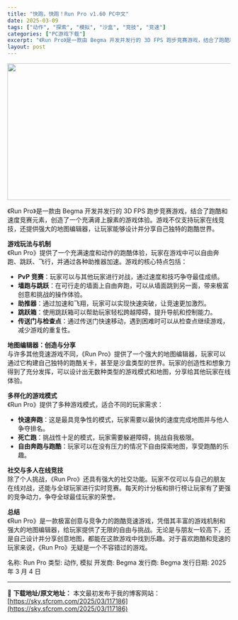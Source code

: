 ```yaml
---
title: "快跑，快跑！Run Pro v1.60 PC中文"
date: 2025-03-09
tags: ["动作", "探索", "模拟", "沙盒", "竞技", "竞速"]
categories: ["PC游戏下载"]
excerpt: "《Run Pro》是一款由 Begma 开发并发行的 3D FPS 跑步竞赛游戏，结合了跑酷和速度竞赛元素，创造了一个充满肾上腺素的游戏体验。游戏不仅支持玩家在线竞技，还提供强大的地图编辑器，让玩家能够设计并分享自己独特的跑酷世界。 游戏玩法与机制《Run Pro》提供了一个充满速度和动作的跑酷体验&hellip;"
layout: post
---
```


<img class="aligncenter size-full wp-image-117187" src="https://sky.sfcrom.com/wp-content/uploads/2025/03/2025030901065867.webp" alt="" width="660" height="308" />
<p data-start="19" data-end="146">《Run Pro》是一款由 Begma 开发并发行的 3D FPS 跑步竞赛游戏，结合了跑酷和速度竞赛元素，创造了一个充满肾上腺素的游戏体验。游戏不仅支持玩家在线竞技，还提供强大的地图编辑器，让玩家能够设计并分享自己独特的跑酷世界。</p>
<p data-start="148" data-end="229"><strong data-start="148" data-end="159">游戏玩法与机制</strong><br data-start="159" data-end="162" />《Run Pro》提供了一个充满速度和动作的跑酷体验，玩家在游戏中可以自由奔跑、跳跃、飞行，并通过各种助推器加速。游戏的核心特点包括：</p>

<ul data-start="231" data-end="451">
 	<li data-start="231" data-end="272"><strong data-start="233" data-end="243">PvP 竞赛</strong>：玩家可以与其他玩家进行对战，通过速度和技巧争夺最佳成绩。</li>
 	<li data-start="273" data-end="324"><strong data-start="275" data-end="284">墙跑与跳跃</strong>：在可行走的墙面上自由奔跑，可以从墙面跳到另一面，带来极富创意和挑战的操作体验。</li>
 	<li data-start="325" data-end="362"><strong data-start="327" data-end="334">助推器</strong>：通过加速和飞翔，玩家可以实现快速突破，让竞速更加激烈。</li>
 	<li data-start="363" data-end="401"><strong data-start="365" data-end="372">跳跃箱</strong>：使用跳跃箱可以帮助玩家轻松跨越障碍，提升导航和控制能力。</li>
 	<li data-start="402" data-end="451"><strong data-start="404" data-end="415">传送门与检查点</strong>：通过传送门快速移动，遇到困难时可以从检查点继续游戏，减少游戏的重复性。</li>
</ul>
<p data-start="453" data-end="587"><strong data-start="453" data-end="468">地图编辑器：创造与分享</strong><br data-start="468" data-end="471" />与许多其他竞速游戏不同，《Run Pro》提供了一个强大的地图编辑器，玩家可以通过它构建自己独特的跑酷关卡，甚至是沙盒类型的世界。玩家的创造性和想象力得到了充分发挥，可以设计出无数种类型的游戏模式和地图，分享给其他玩家在线体验。</p>
<p data-start="589" data-end="633"><strong data-start="589" data-end="601">多样化的游戏模式</strong><br data-start="601" data-end="604" />《Run Pro》提供了多种游戏模式，适合不同的玩家需求：</p>

<ul data-start="635" data-end="759">
 	<li data-start="635" data-end="680"><strong data-start="637" data-end="645">快速奔跑</strong>：这是最具竞争性的模式，玩家需要以最快的速度完成地图并与他人争夺排名。</li>
 	<li data-start="681" data-end="716"><strong data-start="683" data-end="690">死亡跑</strong>：挑战性十足的模式，玩家需要躲避障碍，挑战自我极限。</li>
 	<li data-start="717" data-end="759"><strong data-start="719" data-end="730">自由奔跑与跑酷</strong>：玩家可以在没有压力的情况下自由探索地图，享受跑酷的乐趣。</li>
</ul>
<p data-start="761" data-end="870"><strong data-start="761" data-end="774">社交与多人在线竞技</strong><br data-start="774" data-end="777" />除了个人挑战，《Run Pro》还具有强大的社交功能。玩家不仅可以与自己的朋友在线对战，还能与全球玩家进行实时竞赛。每天的计分板和排行榜让玩家有了更强的竞争动力，争夺全球最佳玩家的荣誉。</p>
<p data-start="872" data-end="1019" data-is-last-node="" data-is-only-node=""><strong data-start="872" data-end="878">总结</strong><br data-start="878" data-end="881" />《Run Pro》是一款极富创意与竞争力的跑酷竞速游戏，凭借其丰富的游戏机制和强大的地图编辑器，给玩家提供了无限的自由与挑战。无论是与朋友一较高下，还是自己设计并分享创意地图，都能在这款游戏中找到乐趣。对于喜欢跑酷和竞速的玩家来说，《Run Pro》无疑是一个不容错过的游戏。</p>
名称: Run Pro
类型: 动作, 模拟
开发商: Begma
发行商: Begma
发行日期: 2025 年 3 月 4 日

---
📖 **下载地址/原文地址：** 本文最初发布于我的博客网站：[https://sky.sfcrom.com/2025/03/117186](https://sky.sfcrom.com/2025/03/117186)
